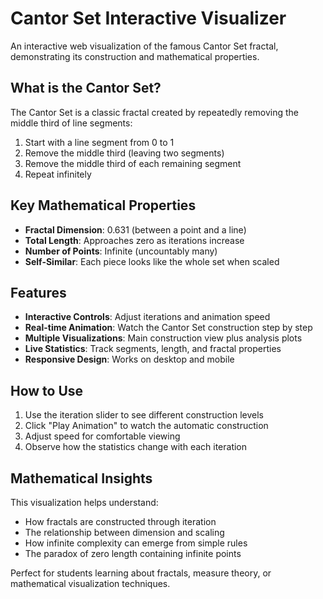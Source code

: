 # Cantor Set Interactive Visualizer

An interactive web visualization of the famous Cantor Set fractal, demonstrating its construction and mathematical properties.

## What is the Cantor Set?

The Cantor Set is a classic fractal created by repeatedly removing the middle third of line segments:

1. Start with a line segment from 0 to 1
2. Remove the middle third (leaving two segments)
3. Remove the middle third of each remaining segment
4. Repeat infinitely

## Key Mathematical Properties

- **Fractal Dimension**: 0.631 (between a point and a line)
- **Total Length**: Approaches zero as iterations increase
- **Number of Points**: Infinite (uncountably many)
- **Self-Similar**: Each piece looks like the whole set when scaled

## Features

- **Interactive Controls**: Adjust iterations and animation speed
- **Real-time Animation**: Watch the Cantor Set construction step by step
- **Multiple Visualizations**: Main construction view plus analysis plots
- **Live Statistics**: Track segments, length, and fractal properties
- **Responsive Design**: Works on desktop and mobile

## How to Use

1. Use the iteration slider to see different construction levels
2. Click "Play Animation" to watch the automatic construction
3. Adjust speed for comfortable viewing
4. Observe how the statistics change with each iteration

## Mathematical Insights

This visualization helps understand:
- How fractals are constructed through iteration
- The relationship between dimension and scaling
- How infinite complexity can emerge from simple rules
- The paradox of zero length containing infinite points

Perfect for students learning about fractals, measure theory, or mathematical visualization techniques.

